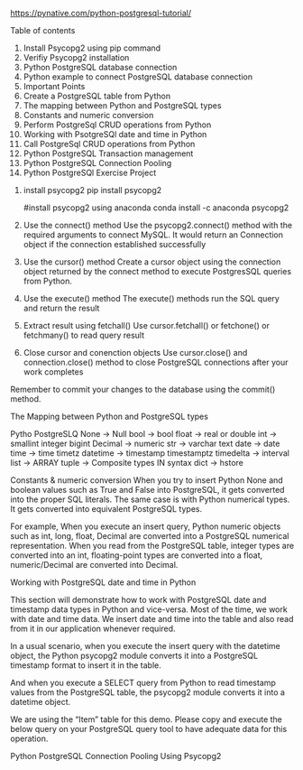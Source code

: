 https://pynative.com/python-postgresql-tutorial/


Table of contents

1.  Install Psycopg2 using pip command
2.  Verifiy Psycopg2 installation
3.  Python PostgreSQL database connection
4.  Python example to connect PostgreSQL database connection
5.  Important Points
6.  Create a PostgreSQL table from Python
7.  The mapping between Python and PostgreSQL types
8.  Constants and numeric conversion
9.  Perform PostgreSql CRUD operations from Python
10. Working with PsotgreSQl date and time in Python
11. Call PostgreSql CRUD operations from Python
12. Python PostgreSQL Transaction management
13. Python PostgreSQL Connection Pooling
14. Python PostgreSQl Exercise Project





<!-- How to Connect to PostgreSQL in Python -->

1.  install psycopg2
    pip install psycopg2

    #install psycopg2 using anaconda
    conda install -c anaconda psycopg2

2.  Use the connect() method
    Use the psycopg2.connect() method with the required arguments to connect MySQL. It would return an Connection object if the connection established successfully

3.  Use the cursor() method
    Create a cursor object using the connection object returned by the connect method to execute PostgresSQL queries from Python.

4.  Use the execute() method
    The execute() methods run the SQL query and return the result

5.  Extract result using fetchall()
    Use cursor.fetchall() or fetchone() or fetchmany() to read query result

6.  Close cursor and conenction objects
    Use cursor.close() and connection.close() method to close PostgreSQL connections after your work completes

Remember to commit your changes to the database using the commit() method.


The Mapping between Python and PostgreSQL types

Pytho               PostgreSLQ
None        ->      Null
bool        ->      bool
float        ->      real or double
int        ->       smallint integer bigint
Decimal    ->       numeric
str        ->       varchar text
date       ->       date
time        ->      time timetz
datetime    ->      timestamp timestamptz
timedelta   ->      interval
list        ->      ARRAY
tuple        ->     Composite types IN syntax
dict        ->      hstore


Constants & numeric conversion
When you try to insert Python None and boolean values such as True and False into PostgreSQL, it gets converted into the proper SQL literals. The same case is with Python numerical types. It gets converted into equivalent PostgreSQL types.

For example, When you execute an insert query, Python numeric objects such as int, long, float, Decimal are converted into a PostgreSQL numerical representation. When you read from the PostgreSQL table, integer types are converted into an int, floating-point types are converted into a float, numeric/Decimal are converted into Decimal.




Working with PostgreSQL date and time in Python

This section will demonstrate how to work with PostgreSQL date and timestamp data types in Python and vice-versa. Most of the time, we work with date and time data. We insert date and time into the table and also read from it in our application whenever required.

In a usual scenario, when you execute the insert query with the datetime object, the Python psycopg2 module converts it into a PostgreSQL timestamp format to insert it in the table.

And when you execute a SELECT query from Python to read timestamp values from the PostgreSQL table, the psycopg2 module converts it into a datetime object.

We are using the “Item” table for this demo. Please copy and execute the below query on your PostgreSQL query tool to have adequate data for this operation.



Python PostgreSQL Connection Pooling Using Psycopg2
